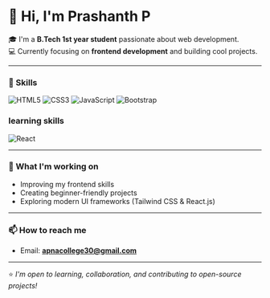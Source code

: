 
# 👋 Hi, I'm Prashanth P

🎓 I'm a **B.Tech 1st year student** passionate about web development.  
💻 Currently focusing on **frontend development** and building cool projects.  

---

### 🚀 Skills
![HTML5](https://img.shields.io/badge/HTML5-E34F26?style=for-the-badge&logo=html5&logoColor=white)
![CSS3](https://img.shields.io/badge/CSS3-1572B6?style=for-the-badge&logo=css3&logoColor=white)
![JavaScript](https://img.shields.io/badge/JavaScript-F7DF1E?style=for-the-badge&logo=javascript&logoColor=black)
![Bootstrap](https://img.shields.io/badge/Bootstrap-563D7C?style=for-the-badge&logo=bootstrap&logoColor=white)<br>
### learning skills
![React](https://img.shields.io/badge/React-20232A?style=for-the-badge&logo=react&logoColor=61DAFB)

---

### 🌱 What I'm working on
- Improving my frontend skills  
- Creating beginner-friendly projects  
- Exploring modern UI frameworks (Tailwind CSS & React.js)  

---

### 📫 How to reach me
- Email: **apnacollege30@gmail.com**  

---



⭐️ *I'm open to learning, collaboration, and contributing to open-source projects!*
